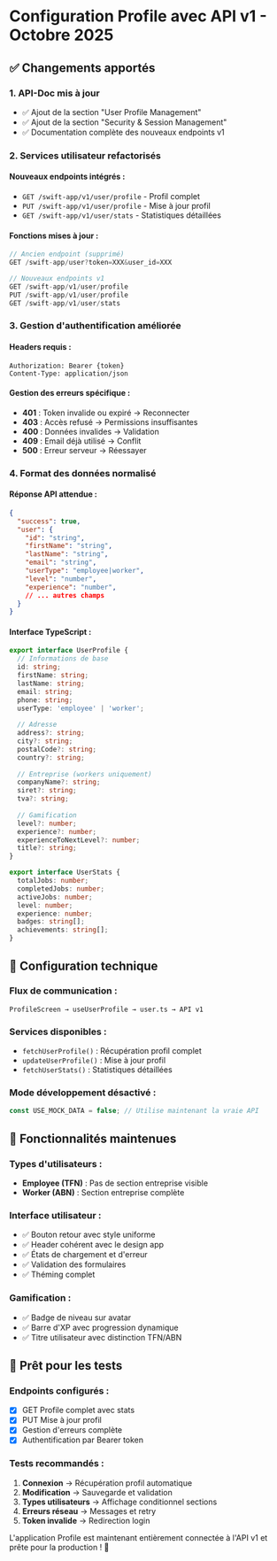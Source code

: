 # Configuration Profile avec API v1 - Octobre 2025

## ✅ **Changements apportés**

### 1. **API-Doc mis à jour**
- ✅ Ajout de la section "User Profile Management" 
- ✅ Ajout de la section "Security & Session Management"
- ✅ Documentation complète des nouveaux endpoints v1

### 2. **Services utilisateur refactorisés**

#### Nouveaux endpoints intégrés :
- `GET /swift-app/v1/user/profile` - Profil complet
- `PUT /swift-app/v1/user/profile` - Mise à jour profil  
- `GET /swift-app/v1/user/stats` - Statistiques détaillées

#### Fonctions mises à jour :
```typescript
// Ancien endpoint (supprimé)
GET /swift-app/user?token=XXX&user_id=XXX

// Nouveaux endpoints v1
GET /swift-app/v1/user/profile
PUT /swift-app/v1/user/profile  
GET /swift-app/v1/user/stats
```

### 3. **Gestion d'authentification améliorée**

#### Headers requis :
```http
Authorization: Bearer {token}
Content-Type: application/json
```

#### Gestion des erreurs spécifique :
- **401** : Token invalide ou expiré → Reconnecter
- **403** : Accès refusé → Permissions insuffisantes  
- **400** : Données invalides → Validation
- **409** : Email déjà utilisé → Conflit
- **500** : Erreur serveur → Réessayer

### 4. **Format des données normalisé**

#### Réponse API attendue :
```json
{
  "success": true,
  "user": {
    "id": "string",
    "firstName": "string",
    "lastName": "string", 
    "email": "string",
    "userType": "employee|worker",
    "level": "number",
    "experience": "number",
    // ... autres champs
  }
}
```

#### Interface TypeScript :
```typescript
export interface UserProfile {
  // Informations de base
  id: string;
  firstName: string;
  lastName: string;
  email: string;
  phone: string;
  userType: 'employee' | 'worker';
  
  // Adresse
  address?: string;
  city?: string;
  postalCode?: string;
  country?: string;
  
  // Entreprise (workers uniquement)
  companyName?: string;
  siret?: string;
  tva?: string;
  
  // Gamification
  level?: number;
  experience?: number;
  experienceToNextLevel?: number;
  title?: string;
}

export interface UserStats {
  totalJobs: number;
  completedJobs: number;
  activeJobs: number;
  level: number;
  experience: number;
  badges: string[];
  achievements: string[];
}
```

## 🔧 **Configuration technique**

### Flux de communication :
```
ProfileScreen → useUserProfile → user.ts → API v1
```

### Services disponibles :
- `fetchUserProfile()` : Récupération profil complet
- `updateUserProfile()` : Mise à jour profil
- `fetchUserStats()` : Statistiques détaillées

### Mode développement désactivé :
```typescript
const USE_MOCK_DATA = false; // Utilise maintenant la vraie API
```

## 🎯 **Fonctionnalités maintenues**

### Types d'utilisateurs :
- **Employee (TFN)** : Pas de section entreprise visible
- **Worker (ABN)** : Section entreprise complète

### Interface utilisateur :
- ✅ Bouton retour avec style uniforme
- ✅ Header cohérent avec le design app
- ✅ États de chargement et d'erreur
- ✅ Validation des formulaires
- ✅ Théming complet

### Gamification :
- ✅ Badge de niveau sur avatar
- ✅ Barre d'XP avec progression dynamique
- ✅ Titre utilisateur avec distinction TFN/ABN

## 📱 **Prêt pour les tests**

### Endpoints configurés :
- [x] GET Profile complet avec stats
- [x] PUT Mise à jour profil  
- [x] Gestion d'erreurs complète
- [x] Authentification par Bearer token

### Tests recommandés :
1. **Connexion** → Récupération profil automatique
2. **Modification** → Sauvegarde et validation
3. **Types utilisateurs** → Affichage conditionnel sections
4. **Erreurs réseau** → Messages et retry
5. **Token invalide** → Redirection login

L'application Profile est maintenant entièrement connectée à l'API v1 et prête pour la production ! 🚀